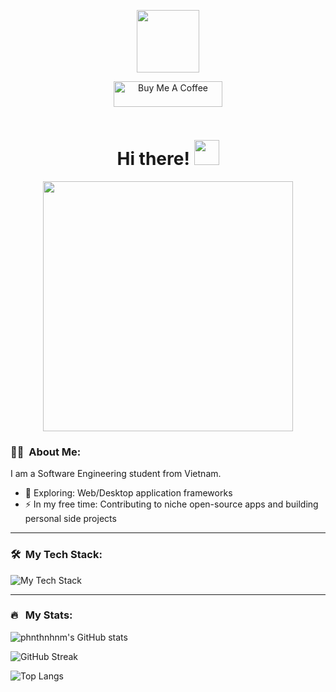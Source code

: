 <p align="center"><img src="https://i.giphy.com/media/v1.Y2lkPTc5MGI3NjExbW8zcGV1aWx1NjFqMXY1d3BrdDdlbDJraDNrMGV2OWQzaGIzM2dwdCZlcD12MV9pbnRlcm5hbF9naWZfYnlfaWQmY3Q9dHM/Uaxj062PavgqZRhVkS/giphy.gif" width="100"/></p>

<p align="center"><a href="https://www.buymeacoffee.com/phnthnhnm" target="_blank"><img src="https://cdn.buymeacoffee.com/buttons/default-orange.png" alt="Buy Me A Coffee" height="41" width="174"></a></p>

<p align="center"><img src="https://komarev.com/ghpvc/?username=phnthnhnm&style=flat-square&color=blue" alt=""></p>

<h1 align="center">Hi there! <img src="https://i.giphy.com/media/v1.Y2lkPTc5MGI3NjExeHBtY3FkbzB1ZWxlNWF1bG45ejQ2M3ZlNWI4bDA4NDhneXUwd3Y5ciZlcD12MV9pbnRlcm5hbF9naWZfYnlfaWQmY3Q9cw/hvRJCLFzcasrR4ia7z/giphy.gif" width="40"></h1>

<p align="center"><img src="https://i.giphy.com/media/v1.Y2lkPTc5MGI3NjExbnJseHJ6cW5nejVjazVlaW5tNGtwcnMzdHh4YnlpaWp0enUyMjI5diZlcD12MV9pbnRlcm5hbF9naWZfYnlfaWQmY3Q9cw/Zebztgv7jmkoLe1DoY/giphy.gif" width="400" height="400"  /></p>

### :man_technologist: &nbsp;About Me:

I am a Software Engineering student from Vietnam.

- 🌱 Exploring: Web/Desktop application frameworks
- ⚡ In my free time: Contributing to niche open-source apps and building personal side projects

---

### 🛠 &nbsp;My Tech Stack:

![My Tech Stack](https://github-readme-tech-stack.vercel.app/api/cards?fontWeight=normal&lineCount=1&theme=catppuccin_mocha&bg=%231e1e2e&badge=%23181825&border=%236c7086&titleColor=%2394e2d5&line1=blazor%2CBlazor%2C512BD4%3B.net%2C.NET%2C512BD4%3Bpostgresql%2CPostgreSQL%2C4169E1%3B&width=408&hideTitle=true)

---

### 🔥 &nbsp; My Stats:

![phnthnhnm's GitHub stats](https://github-readme-stats-phi-olive-19.vercel.app/api?username=phnthnhnm&show_icons=true&hide_title=true&show=reviews,discussions_started,discussions_answered,prs_merged,prs_merged_percentage&theme=catppuccin_mocha&card_width=408&hide_rank=true)

![GitHub Streak](https://github-readme-streak-stats-brown-tau.vercel.app?user=phnthnhnm&theme=catppuccin-mocha&card_width=408&card_height=200)

![Top Langs](https://github-readme-stats-phi-olive-19.vercel.app/api/top-langs/?username=phnthnhnm&layout=compact&theme=catppuccin_mocha&card_width=408)
